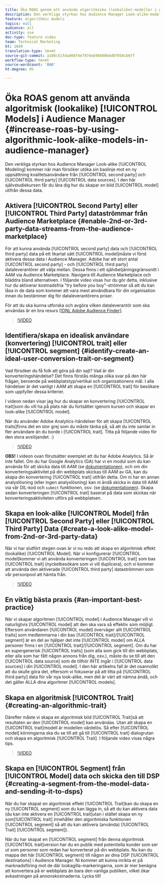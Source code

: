 ```yaml
---
title: Öka ROAS genom att använda algoritmiska (lookalike)-modeller i Audience Manager
description: Den verkliga styrkan hos Audience Manager Look-alike-modellering kommer när ni vill utöka er baslinjepublik mot en ny uppsättning kvalitetsanvändare från datakällor från andra och tredje part. I den här självstudiekursen lär du dig hur du skapar en modell utifrån dessa data.
feature: algorithmic models
topics: null
audience: all
activity: use
doc-type: feature video
team: Technical Marketing
kt: 1849
translation-type: tm+mt
source-git-commit: a108c51fdad66f4e7974eb96609b6d8f058cb6ff
workflow-type: tm+mt
source-wordcount: '860'
ht-degree: 0%

---
```



# Öka ROAS genom att använda algoritmisk (lookalike) [!UICONTROL Models] i Audience Manager {#increase-roas-by-using-algorithmic-look-alike-models-in-audience-manager}

Den verkliga styrkan hos Audience Manager Look-alike [!UICONTROL Modeling] kommer när man försöker utöka sin baslinje mot en ny uppsättning kvalitetsanvändare från [!UICONTROL second party] och [!UICONTROL third party] [!UICONTROL data sources]. I den här självstudiekursen får du lära dig hur du skapar en bild [!UICONTROL model] utifrån dessa data.

## Aktivera [!UICONTROL Second Party] eller [!UICONTROL Third Party] dataströmmar från Audience Marketplace {#enable-2nd-or-3rd-party-data-streams-from-the-audience-marketplace}

För att kunna använda [!UICONTROL second party] data och [!UICONTROL third party] data på ett likartat sätt [!UICONTROL model]måste vi först aktivera dessa data i Audience Manager. Adobe har ett stort antal [!UICONTROL second party] - och [!UICONTROL third party] dataleverantörer att välja mellan. Dessa finns i ett självbetjäningsgränssnitt i AAM via Audience Marketplace. Navigera till Audience Marketplace och bläddra bland alternativen. I följande video visas hur du gör detta, inklusive hur du aktiverar kostnadsfria &quot;try before you buy&quot;-strömmar så att du kan låsa in de data som kommer att vara mest användbara för din organisation innan du bestämmer dig för dataleverantörens priser.

För att du ska kunna utforska och avgöra vilken dataleverantör som ska användas är en bra resurs [[!DNL Adobe Audience Finder]](https://www.adobe-audience-finder.com/).

>[!VIDEO](https://video.tv.adobe.com/v/25188/?quality=12)

## Identifiera/skapa en idealisk användare (konvertering) [!UICONTROL trait] eller [!UICONTROL segment] {#identify-create-an-ideal-user-conversion-trait-or-segment}

Vad försöker du få folk att göra på din sajt? Vad är din konverteringshändelse? Det finns förstås många olika svar på den här frågan, beroende på webbplatstyp/vertikal och organisationens mål. I alla händelser är det vanligt i AAM att skapa en [!UICONTROL trait] för besökare som uppfyller dessa kriterier.

I videon nedan visar jag hur du skapar en konvertering [!UICONTROL trait]som du vill ha på plats när du fortsätter igenom kursen och skapar en look-alike [!UICONTROL model].

När du använder Adobe Analytics-händelser för att skapa [!UICONTROL traits]finns det en stor grej som du måste tänka på, så att du inte samlar in fler användare än du borde i [!UICONTROL trait]. Titta på följande video för den stora avslöjandet. :)

>[!VIDEO](https://video.tv.adobe.com/v/23431/?quality=12)

**OBS!** I videon ovan förutsätter exemplet att du har Adobe Analytics. Så är inte fallet. Om du har Google Analytics (GA) har vi en modul som du kan använda för att skicka data till AAM (se [dokumentationen](https://marketing.adobe.com/resources/help/en_US/aam/dil-google-universal-analytics.html)), och om din konverteringsaktivitet på din webbplats skickas till AAM av GA, kan du skapa din konvertering [!UICONTROL trait] utifrån detta. Om ni har en annan analyslösning (eller ingen analyslösning) kan ni ändå skicka in data till AAM via vår DIL-kod och `submit` funktionen, osv. (se [dokumentationen](https://marketing.adobe.com/resources/help/en_US/aam/c_dil.html)). Skapa sedan konverteringen [!UICONTROL trait] baserat på data som skickas när konverteringsaktiviteten utförs på webbplatsen.

## Skapa en look-alike [!UICONTROL Model] från [!UICONTROL Second Party] eller [!UICONTROL Third Party] Data {#create-a-look-alike-model-from-2nd-or-3rd-party-data}

När vi har slutfört stegen ovan är vi nu redo att skapa en algoritmisk effekt (lookalike) [!UICONTROL Model]. När vi konfigurerar [!UICONTROL model]kommer vi att använda konverteringen [!UICONTROL trait] som bas [!UICONTROL trait] (nyckelbesökare som vi vill duplicera), och vi kommer att använda den aktiverade [!UICONTROL third party] dataströmmen som vår personpool att hämta från.

>[!VIDEO](https://video.tv.adobe.com/v/25190/?quality-12)

## En viktig bästa praxis {#an-important-best-practice}

När vi skapar algoritmen [!UICONTROL model] i Audience Manager vill vi naturligtvis [!UICONTROL model] att den ska vara så effektiv som möjligt. Eftersom användaren [!UICONTROL model] överväger allt [!UICONTROL traits] som medlemmarna i din bas [!UICONTROL trait]/[!UICONTROL segment] är en del av hjälper det inte [!UICONTROL model] om ALLA personer finns i en [!UICONTROL trait]/[!UICONTROL segment]. Om du har en supergenerisk [!UICONTROL traits] (som alla som gick till din webbplats, eller alla som har fått någon annons från dig, osv.), måste du se till att den [!UICONTROL data source] som de tillhör INTE ingår i [!UICONTROL data sources] i din [!UICONTROL model]. I den här artikelns fall är det osannolikt att du skulle göra det, eftersom vi fokuserar på att titta på [!UICONTROL third party] data för vår nya look-alike, men det är värt att nämna ändå, och det gäller ALLA dina algoritmer [!UICONTROL models].

## Skapa en algoritmisk [!UICONTROL Trait] {#creating-an-algorithmic-trait}

Därefter måste vi skapa en algoritmisk bild [!UICONTROL Trait]så att resultaten av den [!UICONTROL model] kan användas. Utan att skapa en [!UICONTROL trait]modell är modellen värdelös. Så efter [!UICONTROL model] körningarna ska du se till att gå till [!UICONTROL trait] dialogrutan och skapa en algoritmisk [!UICONTROL Trait]. I följande video visas några tips.

>[!VIDEO](https://video.tv.adobe.com/v/25191/?quality=12)

## Skapa en [!UICONTROL Segment] från [!UICONTROL Model] data och skicka den till DSP {#creating-a-segment-from-the-model-data-and-sending-it-to-dsps}

När du har skapat en algoritmisk effekt [!UICONTROL Trait]kan du skapa en ny [!UICONTROL segment] som du kan lägga in, så att du kan aktivera data (du kan inte aktivera en [!UICONTROL trait]utan i stället skapa en ny som[!UICONTROL trait] innehåller den algoritmiska funktionen [!UICONTROL segment] så att du kan aktivera (använda) [!UICONTROL Trait] [!UICONTROL segment]).

När du har skapat en [!UICONTROL segment] från denna algoritmisk [!UICONTROL trait]version har du en publik med potentiella kunder som ser ut som personer som redan har konverterat på din webbplats. Nu kan du mappa det här [!UICONTROL segment] till någon av dina DSP [!UICONTROL destinations] i Audience Manager. Ni kommer att kunna inrikta er på marknadsföring mot de där lookagilla-markeringarna, som är mer benägna att konvertera på er webbplats än bara den vanliga publiken, vilket ökar avkastningen på annonskostnaderna. Lycka till!
